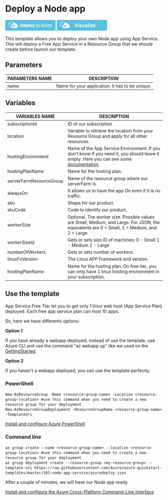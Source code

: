 # Deploy a Node app

<a href="https://portal.azure.com/#create/Microsoft.Template/uri/https%3A%2F%2Fraw.githubusercontent.com%2FAzure%2Fazure-quickstart-templates%2Fmaster%2F101-node-app-service%2Fazuredeploy.json" target="_blank">
    <img src="https://raw.githubusercontent.com/Azure/azure-quickstart-templates/master/1-CONTRIBUTION-GUIDE/images/deploytoazure.png"/>
</a>
<a href="http://armviz.io/#/?load=https%3A%2F%2Fraw.githubusercontent.com%2FAzure%2Fazure-quickstart-templates%2Fmaster%2F101-node-app-service%2Fazuredeploy.json" target="_blank">
    <img src="https://raw.githubusercontent.com/Azure/azure-quickstart-templates/master/1-CONTRIBUTION-GUIDE/images/visualizebutton.png"/>
</a>

This template allows you to deploy your own Node app using App Service. This will deploy a Free App Service in a Resource Group that we should create before launch our template.

## Parameters

|**PARAMETERS NAME**   |**DESCRIPTION**   |
|---|---|
|name   |Name for your application. It has to be unique.   |


## Variables

|**VARIABLES NAME**   |**DESCRIPTION**   |
|---|---|
|subscriptionId   |ID of our subscription   |
|location   |Variable to retrieve the location from your Resource Group and apply for all other resources.   |
|hostingEnvironment   |Name of the App Service Environment. If you don't know if you need it, you should leave it empty. Here you can see some [documentation](https://docs.microsoft.com/en-in/azure/app-service/environment/intro)   |
|hostingPlanName   |Name for the hosting plan.   |
|serverFarmResourceGroup   |Name of the resource group where our serverFarm is.   |
|alwaysOn   |It allows us to have the app On even if it is no traffic.   |
|sku   |Shape for our product.   |
|skuCode   |Code to identify our product.   |
|workerSize   |Optional. The worker size. Possible values are Small, Medium, and Large. For JSON, the equivalents are 0 = Small, 1 = Medium, and 2 = Large   |
|workerSizeId   |Gets or sets size ID of machines: 0 - Small 1 - Medium 2 - Large   |
|numberOfWorkers   |Gets or sets number of workers.   |
|linuxFxVersion   |The Linux APP Framework and version.   |
|hostingPlanName   |Name for the hosting plan. On free tier, you can only have 1 linux hosting environment in your subscription.   |

## Use the template

App Service Free Tier let you to get only 1 linux web host (App Service Plan) deployed. Each free app service plan can host 10 apps. 

So, here we have differents options:

**Option 1**

If you have already a webapp deployed, instead of use the template, use Azure CLI and use the command "az webapp up" like we used on the [GettingStarted](https://github.com/jose-mart/templates/blob/master/101-node-app-service/GettingStarted.md).

**Option 2**

If you haven't a webapp deployed, you can use the template perfectly.  

### PowerShell

```
New-AzResourceGroup -Name <resource-group-name> -Location <resource-group-location> #use this command when you need to create a new resource group for your deployment
New-AzResourceGroupDeployment -ResourceGroupName <resource-group-name> -TemplateUri 
```

[Install and configure Azure PowerShell](https://docs.microsoft.com/es-es/powershell/azure/?view=azps-2.8.0)

### Command line

```
az group create --name <resource-group-name> --location <resource-group-location> #use this command when you need to create a new resource group for your deployment
az group deployment create --resource-group <my-resource-group> --template-uri https://raw.githubusercontent.com/Azure/azure-quickstart-templates/master/101-node-app-service/azuredeploy.json
```

After a couple of minutes, we will have our Node app ready.


[Install and configure the Azure Cross-Platform Command-Line Interface](https://docs.microsoft.com/es-es/cli/azure/install-azure-cli?view=azure-cli-latest)

